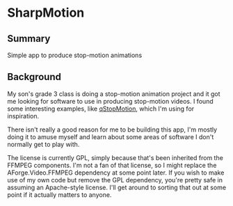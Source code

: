 # SharpMotion
## Summary
Simple app to produce stop-motion animations

## Background
My son's grade 3 class is doing a stop-motion animation project and it got me looking for software to use in producing stop-motion videos. I found some interesting examples, like [qStopMotion](http://www.qstopmotion.org/), which I'm using for inspiration.

There isn't really a good reason for me to be building this app, I'm mostly doing it to amuse myself and learn about some areas of software I don't normally get to play with.

The license is currently GPL, simply because that's been inherited from the FFMPEG components. I'm not a fan of that license, so I might replace the AForge.Video.FFMPEG dependency at some point later. If you wish to make use of my own code but remove the GPL dependency, you're pretty safe in assuming an Apache-style license. I'll get around to sorting that out at some point if it actually matters to anyone.
